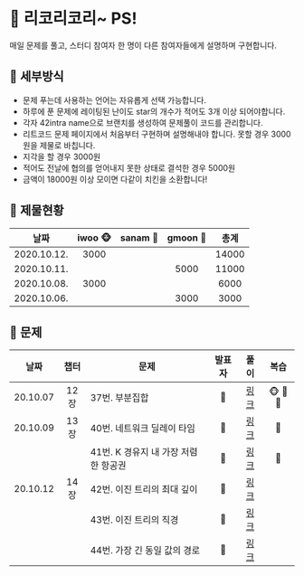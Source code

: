 # 🍉 리코리코리~ PS!

매일 문제를 풀고, 스터디 참여자 한 명이 다른 참여자들에게 설명하며 구현합니다. 


## 🍉 세부방식

- 문제 푸는데 사용하는 언어는 자유롭게 선택 가능합니다.
- 하루에 푼 문제에 레이팅된 난이도 star의 개수가 적어도 3개 이상 되어야합니다.
- 각자 42intra name으로 브랜치를 생성하여 문제풀이 코드를 관리합니다.
- 리트코드 문제 페이지에서 처음부터 구현하며 설명해내야 합니다. 못할 경우 3000원을 제물로 바칩니다.
- 지각을 할 경우 3000원
- 적어도 전날에 협의를 얻어내지 못한 상태로 결석한 경우 5000원
- 금액이 18000원 이상 모이면 다같이 치킨을 소환합니다!


## 🍉 제물현황

| 날짜 | iwoo 🐵 | sanam :ghost: | gmoon 🌙 | 총계 |
| :----: | :----: | :-----: | :-----: | :-----: |
| 2020.10.12.| 3000     |       |       |  14000   |
| 2020.10.11.|      |       |   5000    |  11000   |
| 2020.10.08.|  3000    |       |       |  6000   |
| 2020.10.06.|      |       | 3000      |  3000   |


## 🍉 문제

|   날짜   | 챕터 |      문제      | 발표자  | 풀이 |       복습        |
| :------: | :--: | ------------ | :-----: | :--: | :---------------: |
| 20.10.07 | 12장 | 37번. 부분집합 | :ghost: | [링크](https://github.com/leecoleecolee/ProblemSolving/blob/sanam/Problem/DFS_BFS/78.py) | 🐵 :ghost: 🌙 |
| 20.10.09 | 13장 | 40번. 네트워크 딜레이 타임 | 🌙 | [링크](https://github.com/leecoleecolee/ProblemSolving/blob/gmoon/python_algorithm_interview/13_shortest_way/40_743.py) | 🌙 |
|          |      | 41번. K 경유지 내 가장 저렴한 항공권 | 🌙 | [링크](https://github.com/leecoleecolee/ProblemSolving/blob/gmoon/python_algorithm_interview/13_shortest_way/41_787.py)     | 🌙 |
| 20.10.12 |  14장 | 42번. 이진 트리의 최대 깊이 | :ghost: | [링크](https://github.com/leecoleecolee/ProblemSolving/blob/sanam/Problem/Tree/104.py)     |  |
|          |      | 43번. 이진 트리의 직경 | :ghost: | [링크](https://github.com/leecoleecolee/ProblemSolving/blob/sanam/Problem/Tree/543.py)     |  |
|          |      | 44번. 가장 긴 동일 값의 경로 | :ghost: | [링크](https://github.com/leecoleecolee/ProblemSolving/blob/sanam/Problem/Tree/687.py)     |  |



